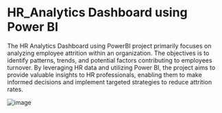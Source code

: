 # HR_Analytics Dashboard using Power BI
The HR Analytics Dashboard using PowerBI project primarily focuses on analyzing employee attrition within an organization. The objectives is to identify patterns, trends, and potential factors contributing to employees turnover. By leveraging HR data and utilizing Power BI, the project aims to provide valuable insights to HR professionals, enabling them to make informed decisions and implement targeted strategies to reduce attrition rates.


![image](https://github.com/sharmaJD/HR_Analytics/assets/112079465/7c8ddd7d-ef24-4510-a5f2-cdb100a092dd)

